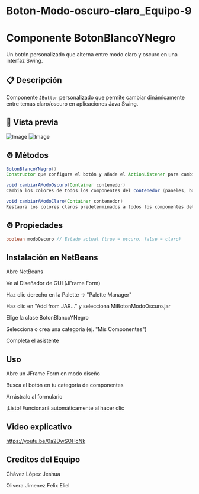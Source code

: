 # Boton-Modo-oscuro-claro_Equipo-9
# Componente BotonBlancoYNegro

Un botón personalizado que alterna entre modo claro y oscuro en una interfaz Swing.

## 📋 Descripción
Componente `JButton` personalizado que permite cambiar dinámicamente entre temas claro/oscuro en aplicaciones Java Swing.

## 🎨 Vista previa
![Image](https://github.com/user-attachments/assets/76af399c-aaad-4fee-8dec-bb09da32b7ef) 
![Image](https://github.com/user-attachments/assets/2a93f587-2822-4d5b-99dc-ccd5b84c0215)

## ⚙️ Métodos
```java
BotonBlancoYNegro()
Constructor que configura el botón y añade el ActionListener para cambiar de modo.

void cambiarAModoOscuro(Container contenedor)
Cambia los colores de todos los componentes del contenedor (paneles, botones, etiquetas, campos de texto, etc.) a colores oscuros.

void cambiarAModoClaro(Container contenedor)
Restaura los colores claros predeterminados a todos los componentes del contenedor.
```
## ⚙️ Propiedades
```java
boolean modoOscuro // Estado actual (true = oscuro, false = claro)
```
## Instalación en NetBeans
Abre NetBeans

Ve al Diseñador de GUI (JFrame Form)

Haz clic derecho en la Palette → "Palette Manager"

Haz clic en "Add from JAR..." y selecciona MiBotonModoOscuro.jar

Elige la clase BotonBlancoYNegro

Selecciona o crea una categoría (ej. "Mis Componentes")

Completa el asistente

## Uso
Abre un JFrame Form en modo diseño

Busca el botón en tu categoría de componentes

Arrástralo al formulario

¡Listo! Funcionará automáticamente al hacer clic

## Video explicativo
https://youtu.be/0a2DwSOHcNk
## Creditos del Equipo
Chávez López Jeshua

Olivera Jimenez Felix Eliel
